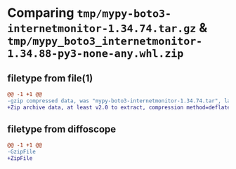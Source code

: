 # Comparing `tmp/mypy-boto3-internetmonitor-1.34.74.tar.gz` & `tmp/mypy_boto3_internetmonitor-1.34.88-py3-none-any.whl.zip`

## filetype from file(1)

```diff
@@ -1 +1 @@
-gzip compressed data, was "mypy-boto3-internetmonitor-1.34.74.tar", last modified: Fri Mar 29 19:18:23 2024, max compression
+Zip archive data, at least v2.0 to extract, compression method=deflate
```

## filetype from diffoscope

```diff
@@ -1 +1 @@
-GzipFile
+ZipFile
```

